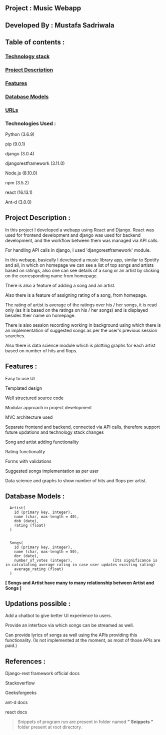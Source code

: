 ## Project : Music Webapp

## Developed By : Mustafa Sadriwala



## Table of contents :

### [ Technology stack ](#technologies-used)

### [ Project Description ](#project-description)

### [ Features ](#features)

### [ Database Models ](#database-models)

### [ URLs ](#urls)

### Technologies Used :

Python (3.6.9)

pip (9.0.1)

django (3.0.4)

djangorestframework (3.11.0)

Node.js (8.10.0)

npm (3.5.2)

react (16.13.1)

Ant-d (3.0.0)



## Project Description :
In this project I developed a webapp using React and Django.
React was used for frontend development and django was used for backend development, and the workflow between them was managed via API calls.

For handling API calls in django, I used 'djangorestframework' module.

In this webapp, basically I developed a music library app, similar to Spotify and all, in which on homepage we can see a list of top songs and artists based on ratings, also one can see details of a song or an artist by clicking on the corresponding name from homepage.

There is also a feature of adding a song and an artist.

Also there is a feature of assigning rating of a song, from homepage.

The rating of artist is average of the ratings over his / her songs, it is read only (as it is based on the ratings on his / her songs) and is displayed besides their name on homepage.

There is also session recording working in background using which there is an implementation of suggested songs as per the user's previous session searches.

Also there is data science module which is plotting graphs for each artist based on number of hits and flops.



## Features :

Easy to use UI

Templated design

Well structured source code

Modular approach in project development

MVC architecture used

Separate frontend and backend, connected via API calls, therefore support future updations and technology stack changes

Song and artist adding functionality

Rating functionality

Forms with validations

Suggested songs implementation as per user

Data science and graphs to show number of hits and flops per artist. 



## Database Models :

      Artist(
        id (primary key, integer), 
        name (char, max-length = 40), 
        dob (date),
        rating (float)
      )


      Songs(
        id (primary key, integer), 
        name (char, max-length = 50), 
        dor (date),
        number_of_votes (integer),                  (Its significance is in calculating average rating in case user updates existing rating)
        average_rating (float)
      )

**[ Songs and Artist have many to many relationship between Artist and Songs ]**



## Updations possible :

Add a chatbot to give better UI experience to users.

Provide an interface via which songs can be streamed as well.

Can provide lyrics of songs as well using the APIs providing this functionality. (Is not implemented at the moment, as most of those APIs are paid.)



## References :

Django-rest framework official docs

Stackoverflow

Geeksforgeeks

ant-d docs

react docs



  > Snippets of program run are present in folder named **" Snippets "** folder present at root directory.